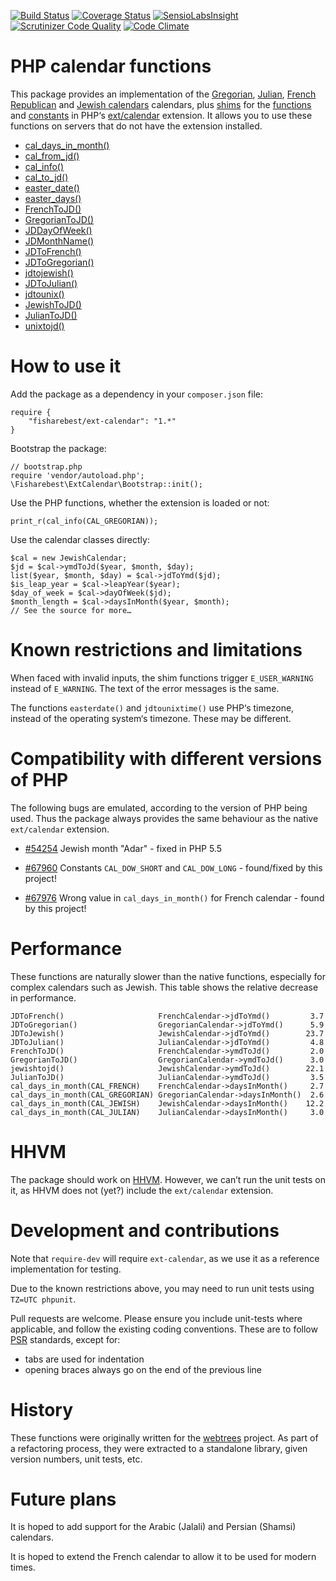 [![Build Status](https://travis-ci.org/fisharebest/ext-calendar.svg?branch=master)](https://travis-ci.org/fisharebest/ext-calendar)
[![Coverage Status](https://coveralls.io/repos/fisharebest/ext-calendar/badge.png)](https://coveralls.io/r/fisharebest/ext-calendar)
[![SensioLabsInsight](https://insight.sensiolabs.com/projects/952d6e11-6941-447b-9757-fc8dbc3d2a1f/mini.png)](https://insight.sensiolabs.com/projects/952d6e11-6941-447b-9757-fc8dbc3d2a1f)
[![Scrutinizer Code Quality](https://scrutinizer-ci.com/g/fisharebest/ext-calendar/badges/quality-score.png?b=master)](https://scrutinizer-ci.com/g/fisharebest/ext-calendar/?branch=master)
[![Code Climate](https://codeclimate.com/github/fisharebest/ext-calendar/badges/gpa.svg)](https://codeclimate.com/github/fisharebest/ext-calendar)

PHP calendar functions
======================

This package provides an implementation of the
[Gregorian](https://en.wikipedia.org/wiki/Gregorian_calendar),
[Julian](https://en.wikipedia.org/wiki/Julian_calendar),
[French Republican](https://en.wikipedia.org/wiki/French_Republican_Calendar) and
[Jewish calendars](https://en.wikipedia.org/wiki/Hebrew_calendar) calendars, plus
[shims](https://en.wikipedia.org/wiki/Shim_%28computing%29) for the
[functions](https://php.net/ref.calendar) and [constants](https://php.net/calendar.constants)
in PHP‘s [ext/calendar](https://php.net/calendar) extension.
It allows you to use these functions on servers that do not have the extension installed.

* [cal_days_in_month()](https://php.net/cal_days_in_month)
* [cal_from_jd()](https://php.net/cal_from_jd)
* [cal_info()](https://php.net/cal_info)
* [cal_to_jd()](https://php.net/cal_to_jd)
* [easter_date()](https://php.net/easter_date)
* [easter_days()](https://php.net/easter_days)
* [FrenchToJD()](https://php.net/FrenchToJD)
* [GregorianToJD()](https://php.net/GregorianToJD)
* [JDDayOfWeek()](https://php.net/JDDayOfWeek)
* [JDMonthName()](https://php.net/JDMonthName)
* [JDToFrench()](https://php.net/JDToFrench)
* [JDToGregorian()](https://php.net/JDToGregorian)
* [jdtojewish()](https://php.net/jdtojewish)
* [JDToJulian()](https://php.net/JDToJulian)
* [jdtounix()](https://php.net/jdtounix)
* [JewishToJD()](https://php.net/JewishToJD)
* [JulianToJD()](https://php.net/JulianToJD)
* [unixtojd()](https://php.net/unixtojd)

How to use it
=============

Add the package as a dependency in your `composer.json` file:

    require {
        "fisharebest/ext-calendar": "1.*"
    }

Bootstrap the package:

    // bootstrap.php
    require 'vendor/autoload.php';
    \Fisharebest\ExtCalendar\Bootstrap::init();

Use the PHP functions, whether the extension is loaded or not:

    print_r(cal_info(CAL_GREGORIAN));

Use the calendar classes directly:

    $cal = new JewishCalendar;
    $jd = $cal->ymdToJd($year, $month, $day);
    list($year, $month, $day) = $cal->jdToYmd($jd);
    $is_leap_year = $cal->leapYear($year);
    $day_of_week = $cal->dayOfWeek($jd);
    $month_length = $cal->daysInMonth($year, $month);
    // See the source for more…

Known restrictions and limitations
==================================

When faced with invalid inputs, the shim functions trigger `E_USER_WARNING` instead of `E_WARNING`.  The text of the error messages is the same.

The functions `easterdate()` and `jdtounixtime()` use PHP‘s timezone, instead of the operating system‘s timezone.  These may be different.

Compatibility with different versions of PHP
============================================

The following bugs are emulated, according to the version of PHP being used.
Thus the package always provides the same behaviour as the native `ext/calendar` extension.

* [#54254](https://bugs.php.net/bug.php?id=54254) Jewish month "Adar" - fixed in PHP 5.5

* [#67960](https://bugs.php.net/bug.php?id=67960) Constants `CAL_DOW_SHORT` and `CAL_DOW_LONG` - found/fixed by this project!

* [#67976](https://bugs.php.net/bug.php?id=67976) Wrong value in `cal_days_in_month()` for French calendar - found by this project!

Performance
===========

These functions are naturally slower than the native functions, especially for complex calendars such as Jewish.  This table shows the relative decrease in performance.

    JDToFrench()                     FrenchCalendar->jdToYmd()         3.7
    JDToGregorian()                  GregorianCalendar->jdToYmd()      5.9
    JDToJewish()                     JewishCalendar->jdToYmd()        23.7
    JDToJulian()                     JulianCalendar->jdToYmd()         4.8
    FrenchToJD()                     FrenchCalendar->ymdToJd()         2.0
    GregorianToJD()                  GregorianCalendar->ymdToJd()      3.0
    jewishtojd()                     JewishCalendar->ymdToJd()        22.1
    JulianToJD()                     JulianCalendar->ymdToJd()         3.5
    cal_days_in_month(CAL_FRENCH)    FrenchCalendar->daysInMonth()     2.7
    cal_days_in_month(CAL_GREGORIAN) GregorianCalendar->daysInMonth()  2.6
    cal_days_in_month(CAL_JEWISH)    JewishCalendar->daysInMonth()    12.2
    cal_days_in_month(CAL_JULIAN)    JulianCalendar->daysInMonth()     3.0

HHVM
====

The package should work on [HHVM](http://hhvm.com/).  However, we can’t run the unit
tests on it, as HHVM does not (yet?) include the `ext/calendar` extension.

Development and contributions
=============================

Note that `require-dev` will require `ext-calendar`, as we use it as a reference
implementation for testing.

Due to the known restrictions above, you may need to run unit tests using `TZ=UTC phpunit`.

Pull requests are welcome.  Please ensure you include unit-tests where
applicable, and follow the existing coding conventions.  These are to follow
[PSR](http://www.php-fig.org/) standards, except for:

* tabs are used for indentation
* opening braces always go on the end of the previous line

History
=======

These functions were originally written for the [webtrees](http://www.webtrees.net)
project.  As part of a refactoring process, they were extracted to a standalone
library, given version numbers, unit tests, etc.

Future plans
============

It is hoped to add support for the Arabic (Jalali) and Persian (Shamsi) calendars.

It is hoped to extend the French calendar to allow it to be used for modern times.
